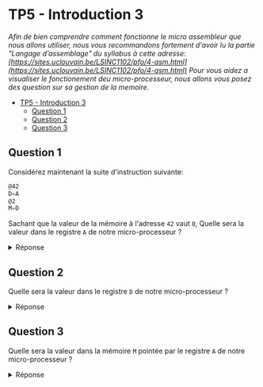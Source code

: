 # TP5 - Introduction 3

*Afin de bien comprendre comment fonctionne le micro assembleur que nous allons utiliser, nous vous recommandons fortement d'avoir lu la partie "Langage d’assemblage" du syllabus à cette adresse: [https://sites.uclouvain.be/LSINC1102/pfo/4-asm.html](https://sites.uclouvain.be/LSINC1102/pfo/4-asm.html)
Pour vous aidez a visualiser le fonctionement deu micro-processeur, nous allons vous posez des question sur sa gestion de la memoire.*

- [TP5 - Introduction 3](#tp5---introduction-3)
  - [Question 1](#question-1)
  - [Question 2](#question-2)
  - [Question 3](#question-3)


## Question 1

Considérez maintenant la suite d'instruction suivante:

```asm 
@42
D=A
@2
M=D
```

Sachant que la valeur de la mémoire à l'adresse `42` vaut `0`,
Quelle sera la valeur dans le registre `A` de notre micro-processeur ?

<details>
<summary>Réponse</summary>

`2`

</details>


## Question 2

Quelle sera la valeur dans le registre `D` de notre micro-processeur ?

<details>
<summary>Réponse</summary>

`42`

</details>


## Question 3

Quelle sera la valeur dans la mémoire `M` pointée par le registre `A` de notre micro-processeur ?

<details>
<summary>Réponse</summary>

`42`

</details>

